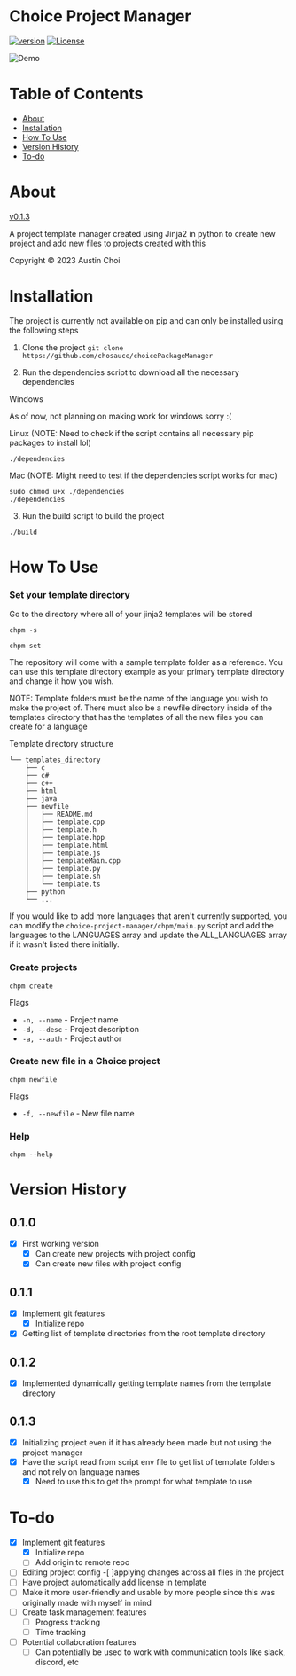 # Choice Project Manager

[![version](https://img.shields.io/badge/version-0.1.2-blue.svg)](https://github.com/choisauce/choice-project-manager)
[![License](https://img.shields.io/badge/License-GPL3.0-red.svg)](https://github.com/choisauce/choice-project-manager/blob/main/LICENSE)

![Demo](./readme_assets/chpm.gif)

# Table of Contents
* [About](#about)
* [Installation](#installation)
* [How To Use](#how-to-use)
* [Version History](#version-history)
* [To-do](#to-do)

# About
[v0.1.3](##013)

A project template manager created using Jinja2 in python to create new project and add new files to projects created with this

Copyright &copy; 2023 Austin Choi

# Installation
The project is currently not available on pip and can only be installed using the following steps

1. Clone the project 
`git clone https://github.com/chosauce/choicePackageManager`

2. Run the dependencies script to download all the necessary dependencies

Windows

As of now, not planning on making work for windows sorry :(

Linux (NOTE: Need to check if the script contains all necessary pip packages to install lol)

```
./dependencies
```

Mac (NOTE: Might need to test if the dependencies script works for mac)

```
sudo chmod u+x ./dependencies
./dependencies
```

3. Run the build script to build the project

```
./build
```

# How To Use

### Set your template directory
Go to the directory where all of your jinja2 templates will be stored

```
chpm -s
```

```
chpm set
```

The repository will come with a sample template folder as a reference. You can use this template directory example as your primary template directory and change it how you wish.

NOTE: Template folders must be the name of the language you wish to make the project of. There must also be a newfile directory inside of the templates directory that has the templates of all the new files you can create for a language

Template directory structure
```
└── templates_directory
    ├── c
    ├── c#
    ├── c++
    ├── html
    ├── java
    ├── newfile
    │   ├── README.md
    │   ├── template.cpp
    │   ├── template.h
    │   ├── template.hpp
    │   ├── template.html
    │   ├── template.js
    │   ├── templateMain.cpp
    │   ├── template.py
    │   ├── template.sh
    │   └── template.ts
    ├── python
    └── ...
```

If you would like to add more languages that aren't currently supported, you can modify the `choice-project-manager/chpm/main.py` script and add the languages to the LANGUAGES array and update the ALL_LANGUAGES array if it wasn't listed there initially.

### Create projects

```
chpm create
```

Flags
- `-n, --name` - Project name
- `-d, --desc` - Project description
- `-a, --auth` - Project author

### Create new file in a Choice project

```
chpm newfile
```

Flags
- `-f, --newfile` - New file name


### Help

```
chpm --help
```

# Version History

## 0.1.0
- [x] First working version
    - [x] Can create new projects with project config
    - [x] Can create new files with project config

## 0.1.1
- [x] Implement git features
    - [x] Initialize repo
- [x] Getting list of template directories from the root template directory

## 0.1.2
- [x] Implemented dynamically getting template names from the template directory

## 0.1.3
- [x] Initializing project even if it has already been made but not using the project manager
- [x] Have the script read from script env file to get list of template folders and not rely on language names
    - [x] Need to use this to get the prompt for what template to use

# To-do

- [x] Implement git features
    - [x] Initialize repo
    - [ ] Add origin to remote repo
- [ ] Editing project config
    -[ ]applying changes across all files in the project
- [ ] Have project automatically add license in template
- [ ] Make it more user-friendly and usable by more people since this was originally made with myself in mind
- [ ] Create task management features
    - [ ] Progress tracking
    - [ ] Time tracking
- [ ] Potential collaboration features
    - [ ] Can potentially be used to work with communication tools like slack, discord, etc
